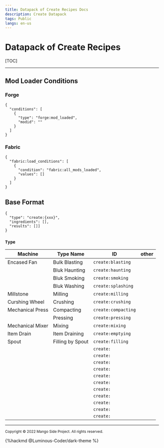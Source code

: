 ```yaml
---
title: Datapack of Create Recipes Docs
description: Create Datapack
tags: Public
langs: en-us
---
```


# Datapack of Create Recipes

[TOC]

---

## Mod Loader Conditions

### Forge
```json=
{
  "conditions": [
    {
      "type": "forge:mod_loaded",
      "modid": ""
    }
  ]
}
```

### Fabric
```json=
{
  "fabric:load_conditions": [
    {
      "condition": "fabric:all_mods_loaded",
      "values": []
    }
  ]
}
```

## Base Format
```json=
{
  "type": "create:{xxx}",
  "ingredients": [],
  "results": []]
}
```

### `Type`
| Machine     | Type Name     | ID                  | other |
|-------------|---------------|---------------------|-------|
| Encased Fan | Bulk Blasting | `create:blasting` ||
|  | Bluk Haunting | `create:haunting` ||
|  | Bluk Smoking | `create:smoking` ||
|  | Bluk Washing | `create:splashing` ||
| Millstone | Milling | `create:milling` ||
| Curshing Wheel | Crushing | `create:crushing` ||
| Mechanical Press | Compacting | `create:compacting` ||
|  | Pressing | `create:pressing` ||
| Mechanical Mixer | Mixing | `create:mixing` ||
| Item Drain | Item Draining | `create:emptying` ||
| Spout | Filling by Spout | `create:filling` ||
|  |  | `create:` ||
|  |  | `create:` ||
|  |  | `create:` ||
|  |  | `create:` ||
|  |  | `create:` ||
|  |  | `create:` ||
|  |  | `create:` ||
|  |  | `create:` ||
|  |  | `create:` ||
|  |  | `create:` ||
|  |  | `create:` ||


---

<small>Copyright © 2022 Mango Side Project. All rights reserved.</small>

{%hackmd @Luminous-Coder/dark-theme %}
<!-- the theme made by Luminous-Coder -->